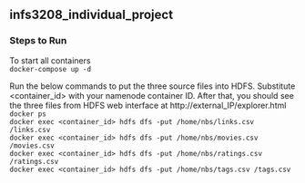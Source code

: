 ## infs3208_individual_project

### Steps to Run
To start all containers  
`docker-compose up -d`  
  
Run the below commands to put the three source files into HDFS. Substitute <container_id> with
your namenode container ID. After that, you should see the three files from HDFS web interface at
http://external_IP/explorer.html  
`docker ps`  
`docker exec <container_id> hdfs dfs -put /home/nbs/links.csv /links.csv`  
`docker exec <container_id> hdfs dfs -put /home/nbs/movies.csv /movies.csv`  
`docker exec <container_id> hdfs dfs -put /home/nbs/ratings.csv /ratings.csv`  
`docker exec <container_id> hdfs dfs -put /home/nbs/tags.csv /tags.csv`  

